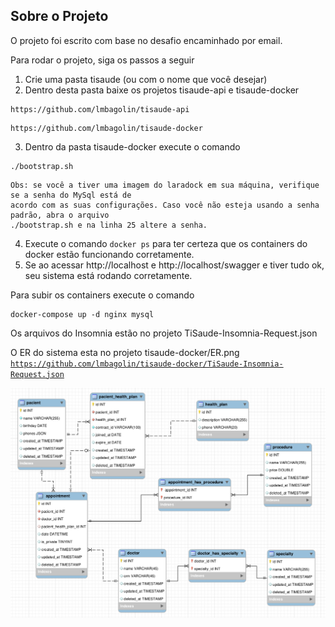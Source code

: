 ## Sobre o Projeto

O projeto foi escrito com base no desafio encaminhado por email.

Para rodar o projeto, siga os passos a seguir

1. Crie uma pasta tisaude (ou com o nome que você desejar)
2. Dentro desta pasta baixe os projetos tisaude-api e tisaude-docker

```
https://github.com/lmbagolin/tisaude-api
```

```
https://github.com/lmbagolin/tisaude-docker
```

3. Dentro da pasta tisaude-docker execute o comando

```
./bootstrap.sh
```

```
Obs: se você a tiver uma imagem do laradock em sua máquina, verifique se a senha do MySql está de
acordo com as suas configurações. Caso você não esteja usando a senha padrão, abra o arquivo
./bootstrap.sh e na linha 25 altere a senha.
```

4. Execute o comando <code>docker ps</code> para ter certeza que os containers do docker estão funcionando corretamente.
5. Se ao acessar http://localhost e http://localhost/swagger e tiver tudo ok, seu sistema está rodando corretamente.

Para subir os containers execute o comando

```
docker-compose up -d nginx mysql
```

Os arquivos do Insomnia estão no projeto TiSaude-Insomnia-Request.json

O ER do sistema esta no projeto tisaude-docker/ER.png
<code>https://github.com/lmbagolin/tisaude-docker/TiSaude-Insomnia-Request.json</code>

<img src="https://github.com/lmbagolin/tisaude-docker/blob/main/ER.png" />
